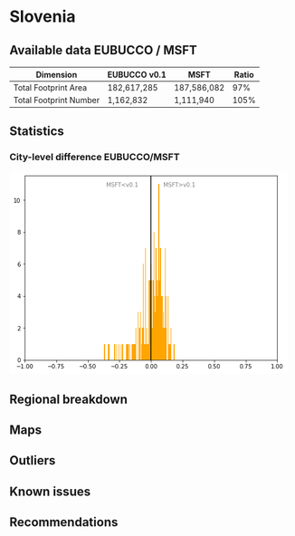 
# Slovenia
## Available data EUBUCCO / MSFT

| Dimension    | EUBUCCO v0.1 | MSFT | Ratio |
| -------- | ------- | ------- | ------- |
|Total Footprint Area|182,617,285|187,586,082|97%|
|Total Footprint Number|1,162,832|1,111,940|105%|


## Statistics

### City-level difference EUBUCCO/MSFT 
 ![City-level difference EUBUCCO/MSFT](../imgs/city_diff/slovenia_city_diff.png)

## Regional breakdown
## Maps
## Outliers
## Known issues
## Recommendations

